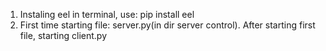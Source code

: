 1. Instaling eel in terminal, use: pip install eel
2. First time starting file: server.py(in dir server control). After starting first file, starting client.py